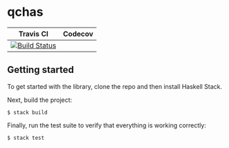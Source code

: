 # qchas

| Travis CI                                                                                                                                     | Codecov                                                                                                                                              |
|-----------------------------------------------------------------------------------------------------------------------------------------------|------------------------------------------------------------------------------------------------------------------------------------------------------|
| [![Build Status](https://travis-ci.org/ardeleanasm/qchas.svg?branch=master)](https://travis-ci.org/ardeleanasm/qchas) |  |


## Getting started

To get started with the library, clone the repo and then install Haskell Stack.

Next, build the project:

```
$ stack build
```

Finally, run the test suite to verify that everything is working correctly:

```
$ stack test
```


